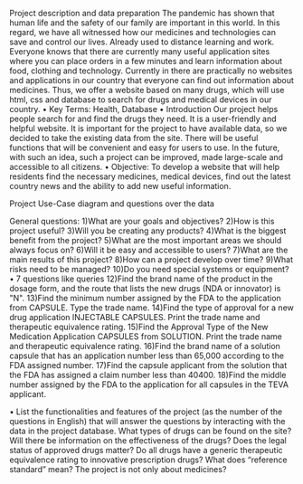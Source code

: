 Project description and data preparation
The pandemic has shown that human life and the safety of our family are important in this world. In this regard, we have all witnessed how our medicines and technologies can save and control our lives. Already used to distance learning and work. Everyone knows that there are currently many useful application sites where you can place orders in a few minutes and learn information about food, clothing and technology. Currently in there are practically no websites and applications in our country that everyone can find out information about medicines. Thus, we offer a website based on many drugs, which will use html, css and database to search for drugs and medical devices in our country.
•	Key Terms: Health, Database
• Introduction
Our project helps people search for and find the drugs they need.
It is a user-friendly and helpful website. It is important for the project to have available data, so we decided to take the existing data from the site. There will be useful functions that will be convenient and easy for users to use. In the future, with such an idea, such a project can be improved, made large-scale and accessible to all citizens.
•	Objective: To develop a website that will help residents find
the necessary medicines, medical devices, find out the latest country news and the ability to add new useful information.

 Project Use-Case diagram and questions over the data

General questions:
1)What are your goals and objectives?
2)How is this project useful?
3)Will you be creating any products?
4)What is the biggest benefit from the project?
5)What are the most important areas we should always focus on?
6)Will it be easy and accessible to users?
7)What are the main results of this project?
8)How can a project develop over time?
9)What risks need to be managed?
10)Do you need special systems or equipment?
• 7 questions like queries 
12)Find the brand name of the product in the dosage form, and the route that lists the new drugs (NDA or innovator) is "N".
13)Find the minimum number assigned by the FDA to the application from CAPSULE. Type the trade name.
14)Find the type of approval for a new drug application INJECTABLE CAPSULES. Print the trade name and therapeutic equivalence rating.
15)Find the Approval Type of the New Medication Application CAPSULES from SOLUTION. Print the trade name and therapeutic equivalence rating.
16)Find the brand name of a solution capsule that has an application number less than 65,000 according to the FDA assigned number.
17)Find the capsule applicant from the solution that the FDA has assigned a claim number less than 40400.
18)Find the middle number assigned by the FDA to the application for all capsules in the TEVA applicant.

• List the functionalities and features of the project (as the number of the questions in English) that will answer the
questions by interacting with the data in the project database.
What types of drugs can be found on the site?
Will there be information on the effectiveness of the drugs?
Does the legal status of approved drugs matter?
Do all drugs have a generic therapeutic equivalence rating to innovative prescription drugs?
What does “reference standard” mean?
The project is not only about medicines?

